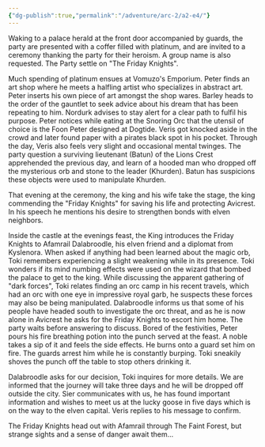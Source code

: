 ```yaml
---
{"dg-publish":true,"permalink":"/adventure/arc-2/a2-e4/"}
---
```


Waking to a palace herald at the front door accompanied by guards, the party are presented with a coffer filled with platinum, and are invited to a ceremony thanking the party for their heroism. A group name is also requested. The Party settle on "The Friday Knights".

Much spending of platinum ensues at Vomuzo's Emporium. Peter finds an art shop where he meets a halfling artist who specializes in abstract art. Peter inserts his own piece of art amongst the shop wares. Barley heads to the order of the gauntlet to seek advice about his dream that has been repeating to him. Nordurk advises to stay alert for a clear path to fulfil his purpose. Peter notices while eating at the Snoring Orc that the utensil of choice is the Foon Peter designed at Dogtide. Veris got knocked aside in the crowd and later found paper with a pirates black spot in his pocket. Through the day, Veris also feels very slight and occasional mental twinges.
The party question a surviving lieutenant (Batun) of the Lions Crest apprehended the previous day, and learn of a hooded man who dropped off the mysterious orb and stone to the leader (Khurden). Batun has suspicions these objects were used to manipulate Khurden.

That evening at the ceremony, the king and his wife take the stage, the king commending the "Friday Knights" for saving his life and protecting Avicrest. In his speech he mentions his desire to strengthen bonds with elven neighbors.

Inside the castle at the evenings feast, the King introduces the Friday Knights to Afamrail Dalabroodle, his elven friend and a diplomat from Kyslenora. When asked if anything had been learned about the magic orb, Toki remembers experiencing a slight weakening while in its presence. Toki wonders if its mind numbing effects were used on the wizard that bombed the palace to get to the king. While discussing the apparent gathering of "dark forces", Toki relates finding an orc camp in his recent travels, which had an orc with one eye in impressive royal garb, he suspects these forces may also be being manipulated. Dalabroodle informs us that some of his people have headed south to investigate the orc threat, and as he is now alone in Avicrest he asks for the Friday Knights to escort him home. The party waits before answering to discuss. Bored of the festivities, Peter pours his fire breathing potion into the punch served at the feast. A noble takes a sip of it and feels the side effects. He burns onto a guard set him on fire. The guards arrest him while he is constantly burping. Toki sneakily shoves the punch off the table to stop others drinking it.

Dalabroodle asks for our decision, Toki inquires for more details. We are informed that the journey will take three days and he will be dropped off outside the city. Sier communicates with us, he has found important information and wishes to meet us at the lucky goose in five days which is on the way to the elven capital. Veris replies to his message to confirm.

The Friday Knights head out with Afamrail through The Faint Forest, but strange sights and a sense of danger await them...